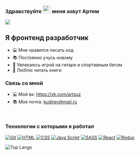 ### Здравствуйте <img src="https://media.giphy.com/media/hvRJCLFzcasrR4ia7z/giphy.gif" width="25px"> меня зовут Артем 
![](https://komarev.com/ghpvc/?username=Artem-suz)
## Я фронтенд разработчик
- 💻 Мне нравится писать код
- 📚 Постоянно учусь новому
- 🎸 Увлекаюсь игрой на гитаре и спортивным бегом
- 📘 Люблю читать книги

### Связь со мной
- 💻 Мой вк: https://vk.com/artsuz
- 📚 Моя почта: kudirev@mail.ru




<br />

### Технологии с которыми я работал

[![Git](https://shields.io/badge/-Git-f0efe7?logo=git&style=for-the-badge)](https://git-scm.com/)
[![HTML](https://shields.io/badge/-HTML5-E34F26?logo=html5&style=for-the-badge&logoColor=fff)](https://html5book.ru/html-html5/)
[![CSS](https://shields.io/badge/-CSS3-1572B6?logo=css3&style=for-the-badge&logoColor=fff)](https://html5book.ru/osnovy-css/)
[![Java Script](https://shields.io/badge/-Java_Script-F7DF1E?logo=javascript&style=for-the-badge&logoColor=222)](https://learn.javascript.ru/)
[![SASS](https://img.shields.io/badge/-Sass-333333?style=for-the-badge&logo=sass)](https://sass-scss.ru/)
[![React](https://shields.io/badge/-React-282c34?logo=react&style=for-the-badge)](https://reactjs.org/)
[![Redux](https://shields.io/badge/-Redux-710B77?logo=redux&style=for-the-badge)](https://redux.js.org/)

![Top Langs](https://github-readme-stats.vercel.app/api/top-langs/?username=Artem-suz&layout=compact)


